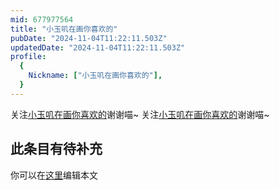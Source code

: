 ```yaml
---
mid: 677977564
title: "小玉叽在画你喜欢的"
pubDate: "2024-11-04T11:22:11.503Z"
updatedDate: "2024-11-04T11:22:11.503Z"
profile:
  {
    Nickname: ["小玉叽在画你喜欢的"],
  }
---
```


关注[小玉叽在画你喜欢的](https://space.bilibili.com/677977564)谢谢喵~ 关注[小玉叽在画你喜欢的](https://space.bilibili.com/677977564)谢谢喵~

## 此条目有待补充
你可以在[这里](https://github.com/Yuhanawa/VTuber.ICU-Content/edit/master/v/小玉叽在画你喜欢的/index.md)编辑本文

